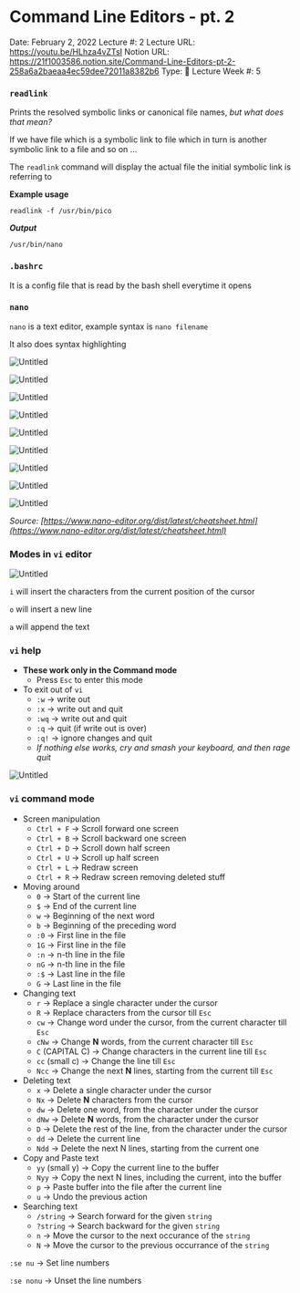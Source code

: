# Command Line Editors - pt. 2

Date: February 2, 2022
Lecture #: 2
Lecture URL: https://youtu.be/HLhza4vZTsI
Notion URL: https://21f1003586.notion.site/Command-Line-Editors-pt-2-258a6a2baeaa4ec59dee72011a8382b6
Type: 📒 Lecture
Week #: 5

### `readlink`

Prints the resolved symbolic links or canonical file names, *but what does that mean?*

If we have file which is a symbolic link to file which in turn is another symbolic link to a file and so on ...

The `readlink` command will display the actual file the initial symbolic link is referring to

**Example usage**

`readlink -f /usr/bin/pico`

***Output***

`/usr/bin/nano`

### `.bashrc`

It is a config file that is read by the bash shell everytime it opens

### `nano`

`nano` is a text editor, example syntax is `nano filename`

It also does syntax highlighting

![Untitled](Command%20Line%20Editors%20-%20pt%202%20474c6ba3cddd440b9f4bf5720df235cf/Untitled.png)

![Untitled](Command%20Line%20Editors%20-%20pt%202%20474c6ba3cddd440b9f4bf5720df235cf/Untitled%201.png)

![Untitled](Command%20Line%20Editors%20-%20pt%202%20474c6ba3cddd440b9f4bf5720df235cf/Untitled%202.png)

![Untitled](Command%20Line%20Editors%20-%20pt%202%20474c6ba3cddd440b9f4bf5720df235cf/Untitled%203.png)

![Untitled](Command%20Line%20Editors%20-%20pt%202%20474c6ba3cddd440b9f4bf5720df235cf/Untitled%204.png)

![Untitled](Command%20Line%20Editors%20-%20pt%202%20474c6ba3cddd440b9f4bf5720df235cf/Untitled%205.png)

![Untitled](Command%20Line%20Editors%20-%20pt%202%20474c6ba3cddd440b9f4bf5720df235cf/Untitled%206.png)

![Untitled](Command%20Line%20Editors%20-%20pt%202%20474c6ba3cddd440b9f4bf5720df235cf/Untitled%207.png)

![Untitled](Command%20Line%20Editors%20-%20pt%202%20474c6ba3cddd440b9f4bf5720df235cf/Untitled%208.png)

*Source: [https://www.nano-editor.org/dist/latest/cheatsheet.html](https://www.nano-editor.org/dist/latest/cheatsheet.html)*

### Modes in `vi` editor

![Untitled](Command%20Line%20Editors%20-%20pt%202%20474c6ba3cddd440b9f4bf5720df235cf/Untitled%209.png)

`i` will insert the characters from the current position of the cursor

`o` will insert a new line

`a` will append the text

### `vi` help

- **These work only in the Command mode**
    - Press `Esc` to enter this mode
- To exit out of `vi`
    - `:w` → write out
    - `:x` → write out and quit
    - `:wq` → write out and quit
    - `:q` → quit (if write out is over)
    - `:q!` → ignore changes and quit
    - *If nothing else works, cry and smash your keyboard, and then rage quit*

![Untitled](Command%20Line%20Editors%20-%20pt%202%20474c6ba3cddd440b9f4bf5720df235cf/Untitled%2010.png)

### `vi` command mode

- Screen manipulation
    - `Ctrl + F` → Scroll forward one screen
    - `Ctrl + B` → Scroll backward one screen
    - `Ctrl + D` → Scroll down half screen
    - `Ctrl + U` → Scroll up half screen
    - `Ctrl + L` → Redraw screen
    - `Ctrl + R` → Redraw screen removing deleted stuff
- Moving around
    - `0` → Start of the current line
    - `$` → End of the current line
    - `w` → Beginning of the next word
    - `b` → Beginning of the preceding word
    - `:0` → First line in the file
    - `1G` → First line in the file
    - `:n` → n-th line in the file
    - `nG` → n-th line in the file
    - `:$` → Last line in the file
    - `G` → Last line in the file
- Changing text
    - `r` → Replace a single character under the cursor
    - `R` → Replace characters from the cursor till `Esc`
    - `cw` → Change word under the cursor, from the current character till `Esc`
    - `cNw` → Change **N** words, from the current character till `Esc`
    - `C` (CAPITAL C) → Change characters in the current line till `Esc`
    - `cc` (small c) → Change the line till `Esc`
    - `Ncc` → Change the next **N** lines, starting from the current till `Esc`
- Deleting text
    - `x` → Delete a single character under the cursor
    - `Nx` → Delete **N** characters from the cursor
    - `dw` → Delete one word, from the character under the cursor
    - `dNw` → Delete **N** words, from the character under the cursor
    - `D` → Delete the rest of the line, from the character under the cursor
    - `dd` → Delete the current line
    - `Ndd` → Delete the next N lines, starting from the current one
- Copy and Paste text
    - `yy` (small y) → Copy the current line to the buffer
    - `Nyy` → Copy the next N lines, including the current, into the buffer
    - `p` → Paste buffer into the file after the current line
    - `u` → Undo the previous action
- Searching text
    - `/string` → Search forward for the given `string`
    - `?string` → Search backward for the given `string`
    - `n` → Move the cursor to the next occurance of the `string`
    - `N` → Move the cursor to the previous occurrance of the `string`

`:se nu` → Set line numbers

`:se nonu` → Unset the line numbers